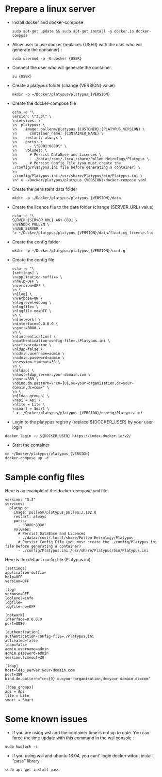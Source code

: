 # Prepare a linux server
  - Install docker and docker-compose
    ```
    sudo apt-get update && sudo apt-get install -y docker.io docker-compose
    ```
  - Allow user to use docker (replaces {USER} with the user who will generate the container) : 
    ```
    sudo usermod -a -G docker {USER}
    ```
  - Connect the user who will generate the container 
    ```
    su {USER}
    ```
  - Create a platypus folder (change {VERSION} value)
    ```
    mkdir -p ~/Docker/platypus/platypus_{VERSION}
    ```
  - Create the docker-compose file
    ```
    echo -e "\
    version: \"3.3\" \
    \nservices: \
    \n  platypus: \
    \n    image: pollenm/platypus_{CUSTOMER}:{PLATYPUS_VERSION} \
    \n      container_name: {CONTAINER_NAME} \
    \n    restart: always \
    \n    ports: \
    \n      - \"8081:8080\" \
    \n    volumes: \
    \n      # Persist DataBase and Licences \
    \n      - ./data:/root/.local/share/Pollen Metrology/Platypus \
    \n      # Persist Config File (you must create the ./config/Platypus.ini file before generating a container) \
    \n      - ./config/Platypus.ini:/usr/share/Platypus/bin/Platypus.ini \
    \n" > ~/Docker/platypus/platypus_{VERSION}/docker-compose.yaml
    ```
  - Create the persistent data folder
    ```
    mkdir -p ~/Docker/platypus/platypus_{VERSION}/data
    ```
  - Create the licence file to the data folder (change {SERVER_URL} value)
    ```
    echo -e "\
    SERVER {SERVER_URL} ANY 8091 \
    \nVENDOR POLLEN \
    \nUSE_SERVER \
    "> ~/Docker/platypus/platypus_{VERSION}/data/floating_license.lic
    ```
  - Create the config folder 
    ```
    mkdir -p ~/Docker/platypus/platypus_{VERSION}/config
    ```
  - Create the config file 
    ```
    echo -e "\
    [settings] \
    \napplication-suffix= \
    \nhelp=OFF \
    \nversion=OFF \
    \n \
    \n[log] \
    \nverbose=ON \
    \nloglevel=debug \
    \nlogfile= \
    \nlogfile-no=OFF \
    \n \
    \n[network] \
    \ninterface=0.0.0.0 \
    \nport=8080 \
    \n \
    \n[authentication] \
    \nauthentication-config-file=./Platypus.ini \
    \nactivated=true \
    \nldap=false \
    \nadmin.username=admin \
    \nadmin.password=admin \
    \nsession.timeout=30 \
    \n \
    \n[ldap] \
    \nhost=ldap_server.your-domain.com \
    \nport=389 \
    \nbind.dn.pattern=\"cn={0},ou=your-organisation,dc=your-domain,dc=com\" \
    \n \
    \n[ldap_groups] \
    \napi = Api \
    \nlite = Lite \
    \nsmart = Smart \
    " > ~/Docker/platypus/platypus_{VERSION}/config/Platypus.ini
    ```  
  - Login to the platypus registry (replace ${DOCKER_USER} by your user login
  ```
  docker login -u ${DOCKER_USER} https://index.docker.io/v2/
  ```
  - Start the container
  ```
  cd ~/Docker/platypus/platypus_{VERSION}
  docker-compose up -d
  ```

# Sample config files

  Here is an example of the docker-compose.yml file
  ```
  version: "3.3"
  services:
    platypus:
      image: pollenm/platypus_pollen:3.102.0
      restart: always
      ports:
        - "8080:8080"
      volumes:
        # Persist DataBase and Licences
        - ./data:/root/.local/share/Pollen Metrology/Platypus
        # Persist Config File (you must create the ./config/Platypus.ini file before generating a container)
        - ./config/Platypus.ini:/usr/share/Platypus/bin/Platypus.ini
  ```

  Here is the default config file (Platypus.ini)
  ```
  [settings]
  application-suffix=
  help=OFF
  version=OFF
  
  [log]
  verbose=OFF
  loglevel=info
  logfile=
  logfile-no=OFF
  
  [network]
  interface=0.0.0.0
  port=8080
  
  [authentication]
  authentication-config-file=./Platypus.ini
  activated=false
  ldap=false
  admin.username=admin
  admin.password=admin
  session.timeout=30
  
  [ldap]
  host=ldap_server.your-domain.com
  port=389
  bind.dn.pattern="cn={0},ou=your-organisation,dc=your-domain,dc=com"
  
  [ldap_groups]
  api = Api
  lite = Lite
  smart = Smart
  ```
  
# Some known issues
  - If you are using wsl and the container time is not up to date. You can force the time update with this command in the wsl console :
  ```
  sudo hwclock -s
  ```
  - If you using wsl and ubuntu 18.04, you cant' login docker witout install "pass" library
  ```
  sudo apt-get install pass
  ```
